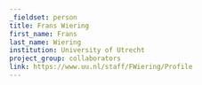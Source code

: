 ```yaml
---
_fieldset: person
title: Frans Wiering
first_name: Frans
last_name: Wiering
institution: University of Utrecht
project_group: collaborators
link: https://www.uu.nl/staff/FWiering/Profile
---
```


